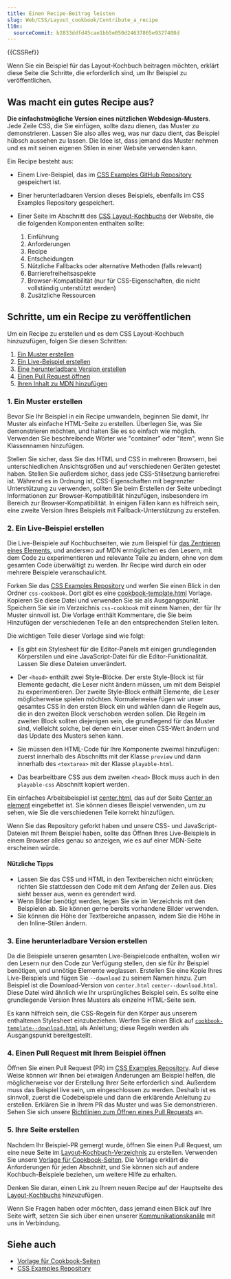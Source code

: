 ```yaml
---
title: Einen Recipe-Beitrag leisten
slug: Web/CSS/Layout_cookbook/Contribute_a_recipe
l10n:
  sourceCommit: b2833ddfd45cae1bb5e050d24637865e9327408d
---
```


{{CSSRef}}

Wenn Sie ein Beispiel für das Layout-Kochbuch beitragen möchten, erklärt diese Seite die Schritte, die erforderlich sind, um Ihr Beispiel zu veröffentlichen.

## Was macht ein gutes Recipe aus?

**Die einfachstmögliche Version eines nützlichen Webdesign-Musters**. Jede Zeile CSS, die Sie einfügen, sollte dazu dienen, das Muster zu demonstrieren. Lassen Sie also alles weg, was nur dazu dient, das Beispiel hübsch aussehen zu lassen. Die Idee ist, dass jemand das Muster nehmen und es mit seinen eigenen Stilen in einer Website verwenden kann.

Ein Recipe besteht aus:

- Einem Live-Beispiel, das im [CSS Examples GitHub Repository](https://github.com/mdn/css-examples) gespeichert ist.
- Einer herunterladbaren Version dieses Beispiels, ebenfalls im CSS Examples Repository gespeichert.
- Einer Seite im Abschnitt des [CSS Layout-Kochbuchs](/de/docs/Web/CSS/Layout_cookbook) der Website, die die folgenden Komponenten enthalten sollte:

  1. Einführung
  2. Anforderungen
  3. Recipe
  4. Entscheidungen
  5. Nützliche Fallbacks oder alternative Methoden (falls relevant)
  6. Barrierefreiheitsaspekte
  7. Browser-Kompatibilität (nur für CSS-Eigenschaften, die nicht vollständig unterstützt werden)
  8. Zusätzliche Ressourcen

## Schritte, um ein Recipe zu veröffentlichen

Um ein Recipe zu erstellen und es dem CSS Layout-Kochbuch hinzuzufügen, folgen Sie diesen Schritten:

1. [Ein Muster erstellen](#1._ein_muster_erstellen)
2. [Ein Live-Beispiel erstellen](#2._ein_live-beispiel_erstellen)
3. [Eine herunterladbare Version erstellen](#3._eine_herunterladbare_version_erstellen)
4. [Einen Pull Request öffnen](#4._einen_pull_request_mit_ihrem_beispiel_öffnen)
5. [Ihren Inhalt zu MDN hinzufügen](#5._ihre_seite_erstellen)

### 1. Ein Muster erstellen

Bevor Sie Ihr Beispiel in ein Recipe umwandeln, beginnen Sie damit, Ihr Muster als einfache HTML-Seite zu erstellen. Überlegen Sie, was Sie demonstrieren möchten, und halten Sie es so einfach wie möglich. Verwenden Sie beschreibende Wörter wie "container" oder "item", wenn Sie Klassennamen hinzufügen.

Stellen Sie sicher, dass Sie das HTML und CSS in mehreren Browsern, bei unterschiedlichen Ansichtsgrößen und auf verschiedenen Geräten getestet haben. Stellen Sie außerdem sicher, dass jede CSS-Stilsetzung barrierefrei ist. Während es in Ordnung ist, CSS-Eigenschaften mit begrenzter Unterstützung zu verwenden, sollten Sie beim Erstellen der Seite unbedingt Informationen zur Browser-Kompatibilität hinzufügen, insbesondere im Bereich zur Browser-Kompatibilität. In einigen Fällen kann es hilfreich sein, eine zweite Version Ihres Beispiels mit Fallback-Unterstützung zu erstellen.

### 2. Ein Live-Beispiel erstellen

Die Live-Beispiele auf Kochbuchseiten, wie zum Beispiel für [das Zentrieren eines Elements](/de/docs/Web/CSS/Layout_cookbook/Center_an_element), und anderswo auf MDN ermöglichen es den Lesern, mit dem Code zu experimentieren und relevante Teile zu ändern, ohne von dem gesamten Code überwältigt zu werden. Ihr Recipe wird durch ein oder mehrere Beispiele veranschaulicht.

Forken Sie das [CSS Examples Repository](https://github.com/mdn/css-examples) und werfen Sie einen Blick in den Ordner `css-cookbook`. Dort gibt es eine [cookbook-template.html](https://github.com/mdn/css-examples/blob/main/css-cookbook/cookbook-template.html) Vorlage. Kopieren Sie diese Datei und verwenden Sie sie als Ausgangspunkt. Speichern Sie sie im Verzeichnis `css-cookbook` mit einem Namen, der für Ihr Muster sinnvoll ist. Die Vorlage enthält Kommentare, die Sie beim Hinzufügen der verschiedenen Teile an den entsprechenden Stellen leiten.

Die wichtigen Teile dieser Vorlage sind wie folgt:

- Es gibt ein Stylesheet für die Editor-Panels mit einigen grundlegenden Körperstilen und eine JavaScript-Datei für die Editor-Funktionalität. Lassen Sie diese Dateien unverändert.

- Der `<head>` enthält zwei Style-Blöcke. Der erste Style-Block ist für Elemente gedacht, die Leser nicht ändern müssen, um mit dem Beispiel zu experimentieren. Der zweite Style-Block enthält Elemente, die Leser möglicherweise spielen möchten. Normalerweise fügen wir unser gesamtes CSS in den ersten Block ein und wählen dann die Regeln aus, die in den zweiten Block verschoben werden sollen. Die Regeln im zweiten Block sollten diejenigen sein, die grundlegend für das Muster sind, vielleicht solche, bei denen ein Leser einen CSS-Wert ändern und das Update des Musters sehen kann.

- Sie müssen den HTML-Code für Ihre Komponente zweimal hinzufügen: zuerst innerhalb des Abschnitts mit der Klasse `preview` und dann innerhalb des `<textarea>` mit der Klasse `playable-html`.

- Das bearbeitbare CSS aus dem zweiten `<head>` Block muss auch in den `playable-css` Abschnitt kopiert werden.

Ein einfaches Arbeitsbeispiel ist [center.html](https://github.com/mdn/css-examples/blob/main/css-cookbook/center.html), das auf der Seite [Center an element](/de/docs/Web/CSS/Layout_cookbook/Center_an_element) eingebettet ist. Sie können dieses Beispiel verwenden, um zu sehen, wie Sie die verschiedenen Teile korrekt hinzufügen.

Wenn Sie das Repository geforkt haben und unsere CSS- und JavaScript-Dateien mit Ihrem Beispiel haben, sollte das Öffnen Ihres Live-Beispiels in einem Browser alles genau so anzeigen, wie es auf einer MDN-Seite erscheinen würde.

#### Nützliche Tipps

- Lassen Sie das CSS und HTML in den Textbereichen nicht einrücken; richten Sie stattdessen den Code mit dem Anfang der Zeilen aus. Dies sieht besser aus, wenn es gerendert wird.
- Wenn Bilder benötigt werden, legen Sie sie im Verzeichnis mit den Beispielen ab. Sie können gerne bereits vorhandene Bilder verwenden.
- Sie können die Höhe der Textbereiche anpassen, indem Sie die Höhe in den Inline-Stilen ändern.

### 3. Eine herunterladbare Version erstellen

Da die Beispiele unseren gesamten Live-Beispielcode enthalten, wollen wir den Lesern nur den Code zur Verfügung stellen, den sie für ihr Beispiel benötigen, und unnötige Elemente weglassen. Erstellen Sie eine Kopie Ihres Live-Beispiels und fügen Sie `--download` zu seinem Namen hinzu. Zum Beispiel ist die Download-Version von `center.html` `center--download.html`. Diese Datei wird ähnlich wie Ihr ursprüngliches Beispiel sein. Es sollte eine grundlegende Version Ihres Musters als einzelne HTML-Seite sein.

Es kann hilfreich sein, die CSS-Regeln für den Körper aus unserem enthaltenen Stylesheet einzubeziehen. Werfen Sie einen Blick auf [`cookbook-template--download.html`](https://github.com/mdn/css-examples/blob/main/css-cookbook/cookbook-template--download.html) als Anleitung; diese Regeln werden als Ausgangspunkt bereitgestellt.

### 4. Einen Pull Request mit Ihrem Beispiel öffnen

Öffnen Sie einen Pull Request (PR) im [CSS Examples Repository](https://github.com/mdn/css-examples/pulls). Auf diese Weise können wir Ihnen bei etwaigen Änderungen am Beispiel helfen, die möglicherweise vor der Erstellung Ihrer Seite erforderlich sind. Außerdem muss das Beispiel live sein, um eingeschlossen zu werden. Deshalb ist es sinnvoll, zuerst die Codebeispiele und dann die erklärende Anleitung zu erstellen. Erklären Sie in Ihrem PR das Muster und was Sie demonstrieren. Sehen Sie sich unsere [Richtlinien zum Öffnen eines Pull Requests](/de/docs/MDN/Community/Pull_requests#open_a_pull_request) an.

### 5. Ihre Seite erstellen

Nachdem Ihr Beispiel-PR gemergt wurde, öffnen Sie einen Pull Request, um eine neue Seite im [Layout-Kochbuch-Verzeichnis](https://github.com/mdn/content/tree/main/files/en-us/web/css/layout_cookbook) zu erstellen.
Verwenden Sie unsere [Vorlage für Cookbook-Seiten](https://github.com/mdn/content/blob/main/files/en-us/web/css/layout_cookbook/contribute_a_recipe/cookbook_template/index.md?plain=1).
Die Vorlage erklärt die Anforderungen für jeden Abschnitt, und Sie können sich auf andere Kochbuch-Beispiele beziehen, um weitere Hilfe zu erhalten.

Denken Sie daran, einen Link zu Ihrem neuen Recipe auf der Hauptseite des [Layout-Kochbuchs](/de/docs/Web/CSS/Layout_cookbook) hinzuzufügen.

Wenn Sie Fragen haben oder möchten, dass jemand einen Blick auf Ihre Seite wirft, setzen Sie sich über einen unserer [Kommunikationskanäle](/de/docs/MDN/Community/Communication_channels) mit uns in Verbindung.

## Siehe auch

- [Vorlage für Cookbook-Seiten](/de/docs/Web/CSS/Layout_cookbook/Contribute_a_recipe/Cookbook_template)
- [CSS Examples Repository](https://github.com/mdn/css-examples)
